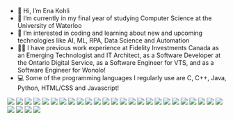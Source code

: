 - 👋 Hi, I’m Ena Kohli
- 🌱 I’m currently in my final year of studying Computer Science at the University of Waterloo 
- 👀 I’m interested in coding and learning about new and upcoming technologies like AI, ML, RPA, Data Science and Automation
- 👩‍🎓 I have previous work experience at Fidelity Investments Canada as an Emerging Technologist and IT Architect, as a Software Developer at the Ontario Digital Service, as a Software Engineer for VTS, and as a Software Engineer for Wonolo!
- 💻 Some of the programming languages I regularly use are C, C++, Java, Python, HTML/CSS and Javascript!

![](https://img.shields.io/badge/OS-macOS-informational?style=flat&logo=<LOGO_NAME>&logoColor=white&color=blue)
![](https://img.shields.io/badge/OS-Windows-informational?style=flat&logo=<LOGO_NAME>&logoColor=white&color=blue)
![](https://img.shields.io/badge/Code-C++-informational?style=flat&logo=<LOGO_NAME>&logoColor=white&color=2bbc8a)
![](https://img.shields.io/badge/Code-Java-informational?style=flat&logo=<LOGO_NAME>&logoColor=white&color=2bbc8a)
![](https://img.shields.io/badge/Code-JavaFX-informational?style=flat&logo=<LOGO_NAME>&logoColor=white&color=2bbc8a)
![](https://img.shields.io/badge/Code-Kotlin-informational?style=flat&logo=<LOGO_NAME>&logoColor=white&color=2bbc8a)
![](https://img.shields.io/badge/Code-Python-informational?style=flat&logo=<LOGO_NAME>&logoColor=white&color=2bbc8a)
![](https://img.shields.io/badge/Code-HTML-informational?style=flat&logo=<LOGO_NAME>&logoColor=white&color=2bbc8a)
![](https://img.shields.io/badge/Code-CSS-informational?style=flat&logo=<LOGO_NAME>&logoColor=white&color=2bbc8a)
![](https://img.shields.io/badge/Code-JavaScript-informational?style=flat&logo=<LOGO_NAME>&logoColor=white&color=2bbc8a)
![](https://img.shields.io/badge/Code-JQuery-informational?style=flat&logo=<LOGO_NAME>&logoColor=white&color=2bbc8a)
![](https://img.shields.io/badge/Code-JSON-informational?style=flat&logo=<LOGO_NAME>&logoColor=white&color=2bbc8a)
![](https://img.shields.io/badge/Code-AJAX-informational?style=flat&logo=<LOGO_NAME>&logoColor=white&color=2bbc8a)
![](https://img.shields.io/badge/Code-React-informational?style=flat&logo=<LOGO_NAME>&logoColor=white&color=2bbc8a)
![](https://img.shields.io/badge/Code-SQL-informational?style=flat&logo=<LOGO_NAME>&logoColor=white&color=2bbc8a)
![](https://img.shields.io/badge/Testing-Jest-informational?style=flat&logo=<LOGO_NAME>&logoColor=white&color=orange)
![](https://img.shields.io/badge/Testing-Cypress-informational?style=flat&logo=<LOGO_NAME>&logoColor=white&color=orange)
![](https://img.shields.io/badge/Testing-Nightwatch-informational?style=flat&logo=<LOGO_NAME>&logoColor=white&color=orange)
![](https://img.shields.io/badge/Platform-J2EE-informational?style=flat&logo=<LOGO_NAME>&logoColor=white&color=purple)
![](https://img.shields.io/badge/Editor-Vim-informational?style=flat&logo=<LOGO_NAME>&logoColor=white&color=red)
![](https://img.shields.io/badge/Editor-IntelliJ-informational?style=flat&logo=<LOGO_NAME>&logoColor=white&color=red)
![](https://img.shields.io/badge/Editor-AndroidStudio-informational?style=flat&logo=<LOGO_NAME>&logoColor=white&color=red)
![](https://img.shields.io/badge/TextEditor-VSCode-informational?style=flat&logo=<LOGO_NAME>&logoColor=white&color=red)
![](https://img.shields.io/badge/TextEditor-Eclipse-informational?style=flat&logo=<LOGO_NAME>&logoColor=white&color=red)
![](https://img.shields.io/badge/Tools-AWS-informational?style=flat&logo=<LOGO_NAME>&logoColor=white&color=pink)
![](https://img.shields.io/badge/Tools-Figma-informational?style=flat&logo=<LOGO_NAME>&logoColor=white&color=pink)
![](https://img.shields.io/badge/Tools-Git-informational?style=flat&logo=<LOGO_NAME>&logoColor=white&color=pink)
![](https://img.shields.io/badge/Tools-Drupal-informational?style=flat&logo=<LOGO_NAME>&logoColor=white&color=pink)
![](https://img.shields.io/badge/Tools-Miro-informational?style=flat&logo=<LOGO_NAME>&logoColor=white&color=pink)

<!---
enakohli/enakohli is a ✨ special ✨ repository because its `README.md` (this file) appears on your GitHub profile.
You can click the Preview link to take a look at your changes.
--->
